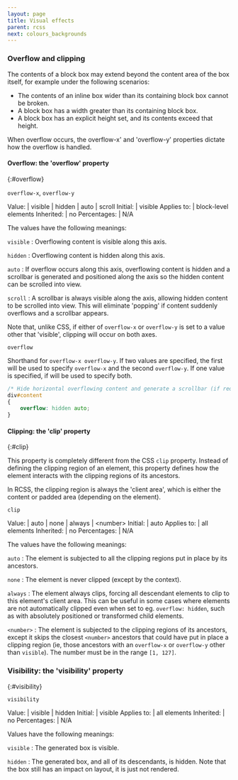 ```yaml
---
layout: page
title: Visual effects
parent: rcss
next: colours_backgrounds
---
```


### Overflow and clipping

The contents of a block box may extend beyond the content area of the box itself, for example under the following scenarios:

* The contents of an inline box wider than its containing block box cannot be broken.
* A block box has a width greater than its containing block box.
* A block box has an explicit height set, and its contents exceed that height. 

When overflow occurs, the overflow-x' and 'overflow-y' properties dictate how the overflow is handled.

#### Overflow: the 'overflow' property
{:#overflow}

`overflow-x`, `overflow-y`

Value: | visible \| hidden \| auto \| scroll
Initial: | visible
Applies to: | block-level elements
Inherited: | no
Percentages: | N/A

The values have the following meanings:

`visible`
: Overflowing content is visible along this axis.

`hidden`
: Overflowing content is hidden along this axis.

`auto`
: If overflow occurs along this axis, overflowing content is hidden and a scrollbar is generated and positioned along the axis so the hidden content can be scrolled into view. 

`scroll`
: A scrollbar is always visible along the axis, allowing hidden content to be scrolled into view. This will eliminate 'popping' if content suddenly overflows and a scrollbar appears. 

Note that, unlike CSS, if either of `overflow-x` or `overflow-y` is set to a value other that 'visible', clipping will occur on both axes.

`overflow`

Shorthand for `overflow-x overflow-y`. If two values are specified, the first will be used to specify `overflow-x` and the second `overflow-y`. If one value is specified, if will be used to specify both.

```css
/* Hide horizontal overflowing content and generate a scrollbar (if required) along the vertical axis. */
div#content
{
	overflow: hidden auto;
}
```

#### Clipping: the 'clip' property
{:#clip}

This property is completely different from the CSS `clip` property. Instead of defining the clipping region of an element, this property defines how the element interacts with the clipping regions of its ancestors.

In RCSS, the clipping region is always the 'client area', which is either the content or padded area (depending on the element).

`clip`

Value: | auto \| none \| always \| \<number\>
Initial: | auto
Applies to: | all elements
Inherited: | no
Percentages: | N/A

The values have the following meanings:

`auto`
: The element is subjected to all the clipping regions put in place by its ancestors. 

`none`
: The element is never clipped (except by the context). 

`always`
: The element always clips, forcing all descendant elements to clip to this element's client area. This can be useful in some cases where elements are not automatically clipped even when set to eg. `overflow: hidden`, such as with absolutely positioned or transformed child elements.

`<number>`
: The element is subjected to the clipping regions of its ancestors, except it skips the closest `<number>` ancestors that could have put in place a clipping region (ie, those ancestors with an `overflow-x` or `overflow-y` other than `visible`). The number must be in the range `[1, 127]`.

### Visibility: the 'visibility' property
{:#visibility}

`visibility`

Value: | visible \| hidden
Initial: | visible
Applies to: | all elements
Inherited: | no
Percentages: | N/A

Values have the following meanings:

`visible`
: The generated box is visible. 

`hidden`
: The generated box, and all of its descendants, is hidden. Note that the box still has an impact on layout, it is just not rendered. 